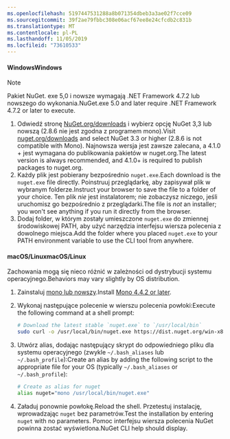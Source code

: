 ```yaml
---
ms.openlocfilehash: 5197447531288a8b071354dbeb3a3ae02f7cce09
ms.sourcegitcommit: 39f2ae79fbbc308e06acf67ee8e24cfcdb2c831b
ms.translationtype: MT
ms.contentlocale: pl-PL
ms.lasthandoff: 11/05/2019
ms.locfileid: "73610533"
---
```

#### <a name="windows"></a><span data-ttu-id="36490-101">Windows</span><span class="sxs-lookup"><span data-stu-id="36490-101">Windows</span></span>

> [!Note]
> <span data-ttu-id="36490-102">Pakiet NuGet. exe 5,0 i nowsze wymagają .NET Framework 4.7.2 lub nowszego do wykonania.</span><span class="sxs-lookup"><span data-stu-id="36490-102">NuGet.exe 5.0 and later require .NET Framework 4.7.2 or later to execute.</span></span>

1. <span data-ttu-id="36490-103">Odwiedź stronę [NuGet.org/downloads](https://nuget.org/downloads) i wybierz opcję NuGet 3,3 lub nowszą (2.8.6 nie jest zgodna z programem mono).</span><span class="sxs-lookup"><span data-stu-id="36490-103">Visit [nuget.org/downloads](https://nuget.org/downloads) and select NuGet 3.3 or higher (2.8.6 is not compatible with Mono).</span></span> <span data-ttu-id="36490-104">Najnowsza wersja jest zawsze zalecana, a 4.1.0 + jest wymagana do publikowania pakietów w nuget.org.</span><span class="sxs-lookup"><span data-stu-id="36490-104">The latest version is always recommended, and 4.1.0+ is required to publish packages to nuget.org.</span></span>
1. <span data-ttu-id="36490-105">Każdy plik jest pobierany bezpośrednio `nuget.exe`.</span><span class="sxs-lookup"><span data-stu-id="36490-105">Each download is the `nuget.exe` file directly.</span></span> <span data-ttu-id="36490-106">Poinstruuj przeglądarkę, aby zapisywał plik w wybranym folderze.</span><span class="sxs-lookup"><span data-stu-id="36490-106">Instruct your browser to save the file to a folder of your choice.</span></span> <span data-ttu-id="36490-107">Ten plik *nie* jest instalatorem; nie zobaczysz niczego, jeśli uruchomisz go bezpośrednio z przeglądarki.</span><span class="sxs-lookup"><span data-stu-id="36490-107">The file is *not* an installer; you won't see anything if you run it directly from the browser.</span></span>
1. <span data-ttu-id="36490-108">Dodaj folder, w którym zostały umieszczone `nuget.exe` do zmiennej środowiskowej PATH, aby użyć narzędzia interfejsu wiersza polecenia z dowolnego miejsca.</span><span class="sxs-lookup"><span data-stu-id="36490-108">Add the folder where you placed `nuget.exe` to your PATH environment variable to use the CLI tool from anywhere.</span></span>

#### <a name="macoslinux"></a><span data-ttu-id="36490-109">macOS/Linux</span><span class="sxs-lookup"><span data-stu-id="36490-109">macOS/Linux</span></span>

<span data-ttu-id="36490-110">Zachowania mogą się nieco różnić w zależności od dystrybucji systemu operacyjnego.</span><span class="sxs-lookup"><span data-stu-id="36490-110">Behaviors may vary slightly by OS distribution.</span></span>

1. <span data-ttu-id="36490-111">Zainstaluj [mono lub nowszy](https://www.mono-project.com/docs/getting-started/install/).</span><span class="sxs-lookup"><span data-stu-id="36490-111">Install [Mono 4.4.2 or later](https://www.mono-project.com/docs/getting-started/install/).</span></span>

1. <span data-ttu-id="36490-112">Wykonaj następujące polecenie w wierszu polecenia powłoki:</span><span class="sxs-lookup"><span data-stu-id="36490-112">Execute the following command at a shell prompt:</span></span>

    ```bash
    # Download the latest stable `nuget.exe` to `/usr/local/bin`
    sudo curl -o /usr/local/bin/nuget.exe https://dist.nuget.org/win-x86-commandline/latest/nuget.exe
    ```

1. <span data-ttu-id="36490-113">Utwórz alias, dodając następujący skrypt do odpowiedniego pliku dla systemu operacyjnego (zwykle `~/.bash_aliases` lub `~/.bash_profile`):</span><span class="sxs-lookup"><span data-stu-id="36490-113">Create an alias by adding the following script to the appropriate file for your OS (typically `~/.bash_aliases` or `~/.bash_profile`):</span></span>

    ```bash
    # Create as alias for nuget
    alias nuget="mono /usr/local/bin/nuget.exe"
    ```

1. <span data-ttu-id="36490-114">Załaduj ponownie powłokę.</span><span class="sxs-lookup"><span data-stu-id="36490-114">Reload the shell.</span></span>  <span data-ttu-id="36490-115">Przetestuj instalację, wprowadzając `nuget` bez parametrów.</span><span class="sxs-lookup"><span data-stu-id="36490-115">Test the installation by entering `nuget` with no parameters.</span></span> <span data-ttu-id="36490-116">Pomoc interfejsu wiersza polecenia NuGet powinna zostać wyświetlona.</span><span class="sxs-lookup"><span data-stu-id="36490-116">NuGet CLI help should display.</span></span>
